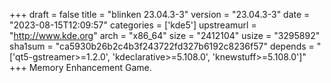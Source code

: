 +++
draft = false
title = "blinken 23.04.3-3"
version = "23.04.3-3"
date = "2023-08-15T12:09:57"
categories = ['kde5']
upstreamurl = "http://www.kde.org"
arch = "x86_64"
size = "2412104"
usize = "3295892"
sha1sum = "ca5930b26b2c4b3f243722fd327b6192c8236f57"
depends = "['qt5-gstreamer>=1.2.0', 'kdeclarative>=5.108.0', 'knewstuff>=5.108.0']"
+++
Memory Enhancement Game.